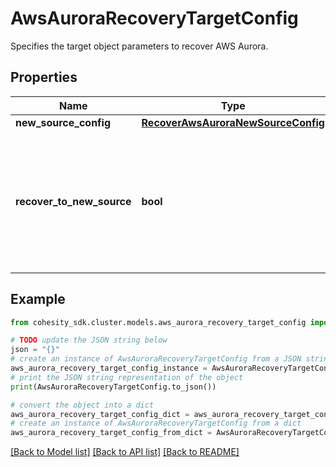 # AwsAuroraRecoveryTargetConfig

Specifies the target object parameters to recover AWS Aurora.

## Properties

Name | Type | Description | Notes
------------ | ------------- | ------------- | -------------
**new_source_config** | [**RecoverAwsAuroraNewSourceConfig**](RecoverAwsAuroraNewSourceConfig.md) |  | [optional] 
**recover_to_new_source** | **bool** | Specifies the parameter whether the recovery should be performed to a new or an existing Source Target. | 

## Example

```python
from cohesity_sdk.cluster.models.aws_aurora_recovery_target_config import AwsAuroraRecoveryTargetConfig

# TODO update the JSON string below
json = "{}"
# create an instance of AwsAuroraRecoveryTargetConfig from a JSON string
aws_aurora_recovery_target_config_instance = AwsAuroraRecoveryTargetConfig.from_json(json)
# print the JSON string representation of the object
print(AwsAuroraRecoveryTargetConfig.to_json())

# convert the object into a dict
aws_aurora_recovery_target_config_dict = aws_aurora_recovery_target_config_instance.to_dict()
# create an instance of AwsAuroraRecoveryTargetConfig from a dict
aws_aurora_recovery_target_config_from_dict = AwsAuroraRecoveryTargetConfig.from_dict(aws_aurora_recovery_target_config_dict)
```
[[Back to Model list]](../README.md#documentation-for-models) [[Back to API list]](../README.md#documentation-for-api-endpoints) [[Back to README]](../README.md)


